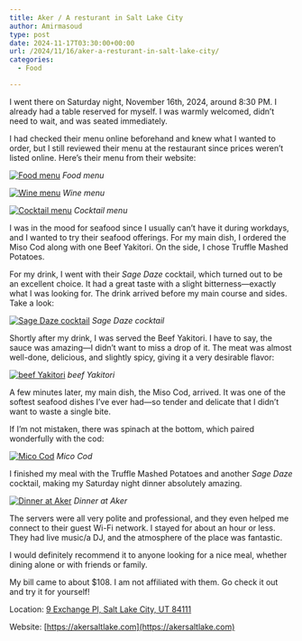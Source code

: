 ```yaml
---
title: Aker / A resturant in Salt Lake City
author: Amirmasoud
type: post
date: 2024-11-17T03:30:00+00:00
url: /2024/11/16/aker-a-resturant-in-salt-lake-city/
categories:
  - Food

---
```

I went there on Saturday night, November 16th, 2024, around 8:30 PM. I already had a table reserved for myself. I was warmly welcomed, didn’t need to wait, and was seated immediately.

I had checked their menu online beforehand and knew what I wanted to order, but I still reviewed their menu at the restaurant since prices weren’t listed online. Here’s their menu from their website:

[![Food menu](/2024/11/Screenshot-2024-11-19-at-05-27-14-Aker-Restaurant-Lounge-Food-Menu-1.png)](/2024/11/Screenshot-2024-11-19-at-05-27-14-Aker-Restaurant-Lounge-Food-Menu-1.png)
*Food menu*

[![Wine menu](/2024/11/Screenshot-2024-11-19-at-05-43-04-Aker-Restaurant-Lounge-Drink-Menu.png)](/2024/11/Screenshot-2024-11-19-at-05-43-04-Aker-Restaurant-Lounge-Drink-Menu.png)
*Wine menu*

[![Cocktail menu](/2024/11/Screenshot-2024-11-19-at-05-43-15-Aker-Restaurant-Lounge-Drink-Menu.png)](/2024/11/Screenshot-2024-11-19-at-05-43-15-Aker-Restaurant-Lounge-Drink-Menu.png)
*Cocktail menu*

I was in the mood for seafood since I usually can’t have it during workdays, and I wanted to try their seafood offerings. For my main dish, I ordered the Miso Cod along with one Beef Yakitori. On the side, I chose Truffle Mashed Potatoes.

For my drink, I went with their _Sage Daze_ cocktail, which turned out to be an excellent choice. It had a great taste with a slight bitterness—exactly what I was looking for. The drink arrived before my main course and sides. Take a look:

[![Sage Daze cocktail](/2024/11/IMG_0140-1.jpeg)](/2024/11/IMG_0140-1.jpeg)
*Sage Daze cocktail*

Shortly after my drink, I was served the Beef Yakitori. I have to say, the sauce was amazing—I didn’t want to miss a drop of it. The meat was almost well-done, delicious, and slightly spicy, giving it a very desirable flavor:

[![beef Yakitori](/2024/11/IMG_0142.jpeg)](/2024/11/IMG_0142.jpeg)
*beef Yakitori*

A few minutes later, my main dish, the Miso Cod, arrived. It was one of the softest seafood dishes I’ve ever had—so tender and delicate that I didn’t want to waste a single bite.

If I’m not mistaken, there was spinach at the bottom, which paired wonderfully with the cod:

[![Mico Cod](/2024/11/IMG_0150.jpeg)](/2024/11/IMG_0150.jpeg)
*Mico Cod*

I finished my meal with the Truffle Mashed Potatoes and another _Sage Daze_ cocktail, making my Saturday night dinner absolutely amazing.

[![Dinner at Aker](/2024/11/IMG_0149.jpeg)](/2024/11/IMG_0149.jpeg)
*Dinner at Aker*

The servers were all very polite and professional, and they even helped me connect to their guest Wi-Fi network. I stayed for about an hour or less. They had live music/a DJ, and the atmosphere of the place was fantastic.

I would definitely recommend it to anyone looking for a nice meal, whether dining alone or with friends or family.

My bill came to about $108. I am not affiliated with them. Go check it out and try it for yourself!

Location: [9 Exchange Pl, Salt Lake City, UT 84111](https://maps.app.goo.gl/8nFHDmQVgPSzve3w9)

Website: [https://akersaltlake.com](https://akersaltlake.com)
